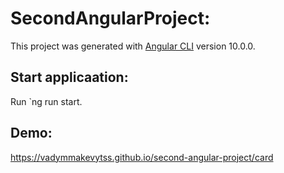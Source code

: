 # SecondAngularProject:

This project was generated with [Angular CLI](https://github.com/angular/angular-cli) version 10.0.0.

## Start applicaation:

Run `ng run start.

## Demo:

https://vadymmakevytss.github.io/second-angular-project/card
